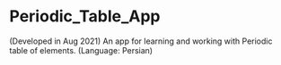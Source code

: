 # Periodic_Table_App
(Developed in Aug 2021) An app for learning and working with Periodic table of elements. (Language: Persian) 